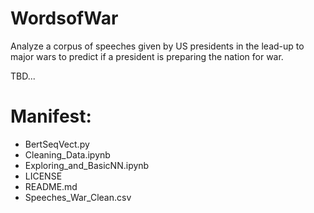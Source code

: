 # WordsofWar
Analyze a corpus of speeches given by US presidents in the lead-up to major wars to predict if a president is preparing the nation for war.

TBD...

# Manifest:
- BertSeqVect.py
- Cleaning_Data.ipynb
- Exploring_and_BasicNN.ipynb
- LICENSE
- README.md
- Speeches_War_Clean.csv
